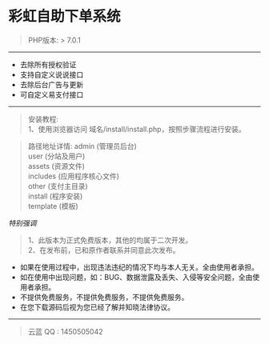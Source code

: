 # 彩虹自助下单系统

> PHP版本: > 7.0.1

____
* 去除所有授权验证
* 支持自定义说说接口
* 去除后台广告与更新
* 可自定义易支付接口
____

>安装教程:   
> 1、使用浏览器访问 域名/install/install.php，按照步骤流程进行安装。

>路径地址详情:
> admin (管理员后台)  
> user (分站及用户)  
> assets (资源文件)  
> includes (应用程序核心文件)  
> other (支付主目录)  
> install (程序安装)  
> template (模板)


*特别强调*
> 1、此版本为正式免费版本，其他的均属于二次开发。  
> 2、在发布前，已和原作者联系并同意此次发布。

* 如果在使用过程中，出现违法违纪的情况下均与本人无关。全由使用者承担。
* 如在使用中出现问题，如：BUG、数据泄露及丢失、入侵等安全问题，全由使用者承担。
* 不提供免费服务，不提供免费服务，不提供免费服务。
* 在您下载源码后视为您已经了解并知晓法律协议。
---
> 云蓝 QQ : 1450505042

